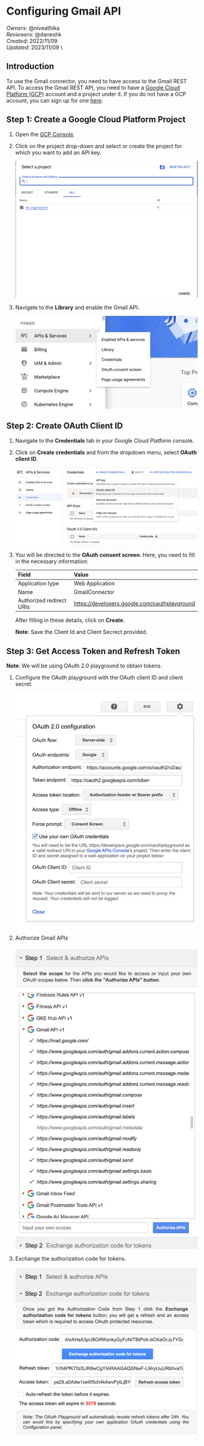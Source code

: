 # Configuring Gmail API

_Owners_: @niveathika \
_Reviewers_: @daneshk \
_Created_: 2022/11/09 \
_Updated_: 2023/11/09 \

## Introduction

To use the Gmail connector, you need to have access to the Gmail REST API. To access the Gmail REST API, you need to have a [Google Cloud Platform (GCP)](https://console.cloud.google.com/) account and a project under it. If you do not have a GCP account, you can sign up for one [here](https://cloud.google.com/).

## Step 1: Create a Google Cloud Platform Project

1. Open the [GCP Console](https://console.cloud.google.com/).
2. Click on the project drop-down and select or create the project for which you want to add an API key.

    ![GCP Console](resources/gcp-console-project-view.png)

3. Navigate to the **Library** and enable the Gmail API.

    ![Enable Gmail API](resources/enable-gmail-api.png)

## Step 2: Create OAuth Client ID

1. Navigate to the **Credentials** tab in your Google Cloud Platform console.

2. Click on **Create credentials** and from the dropdown menu, select **OAuth client ID**.

    ![Create Credentials](resources/create-credentials.png)

3. You will be directed to the **OAuth consent screen**. Here, you need to fill in the necessary information:

    | Field                     | Value |
    | ------------------------- | ----- |
    | Application type          | Web Application |
    | Name                      | GmailConnector  |
    | Authorized redirect URIs  | https://developers.google.com/oauthplayground |

    After filling in these details, click on **Create**.

    **Note**: Save the Client Id and Client Secrect provided.

## Step 3: Get Access Token and Refresh Token

**Note**: We will be using OAuth 2.0 playground to obtain tokens.

1. Configure the OAuth playground with the OAuth client ID and client secret.

    ![OAuth Playground](resources/oauth-playground.png)

2. Authorize Gmail APIs

    ![Authorize APIs](resources/authorize-apis.png)

2. Exchange the authorization code for tokens.

    ![Exchange Tokens](resources/exchange-tokens.png)
